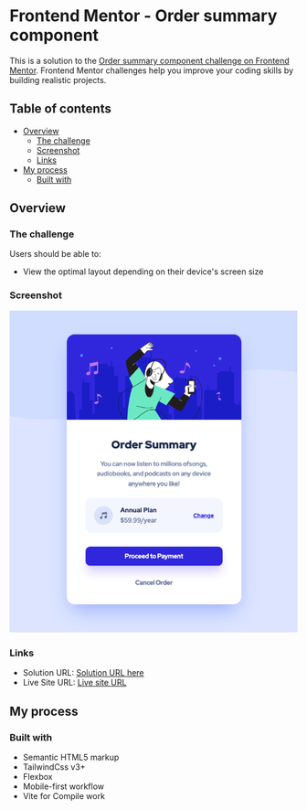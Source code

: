 # Frontend Mentor - Order summary component

This is a solution to the [Order summary component challenge on Frontend Mentor](https://www.frontendmentor.io/challenges/stats-preview-card-component-8JqbgoU62). Frontend Mentor challenges help you improve your coding skills by building realistic projects.

## Table of contents

- [Overview](#overview)
  - [The challenge](#the-challenge)
  - [Screenshot](#screenshot)
  - [Links](#links)
- [My process](#my-process)
  - [Built with](#built-with)

## Overview

### The challenge

Users should be able to:

- View the optimal layout depending on their device's screen size

### Screenshot

![](./screenshot-mk.png)

### Links

- Solution URL: [Solution URL here](https://www.frontendmentor.io/solutions/card-component-practice-mk-Sgs2XAK9Y)
- Live Site URL: [Live site URL](https://tranquil-approval.surge.sh/)

## My process

### Built with

- Semantic HTML5 markup
- TailwindCss v3+
- Flexbox
- Mobile-first workflow
- Vite for Compile work
